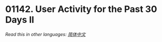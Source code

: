 # 01142. User Activity for the Past 30 Days II

  _Read this in other languages:_
    [_简体中文_](README.zh-CN.md)


